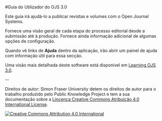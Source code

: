 #Guia do Utilizador do OJS 3.0 

Este guia irá ajudá-lo a publicar revistas e volumes com o Open Journal Systems.

Fornece uma visão geral de cada etapa do processo editorial desde a submissão até à produção. Fornece ainda informação adicional de algumas opções de configuração.

Quando vê links de **Ajuda** dentro da aplicação, irão abrir um painel de ajuda com informação útil para essa secção.

Uma visão mais detalhada deste software está disponível em [Learning OJS 3.0](https://www.gitbook.com/book/pkp/ojs3/details).

--

Direitos de autor: Simon Fraser University detem os direitos de autor para o trabalho produzido pelo Public Knowledge Project e tem a sua documentação sobre a  [Lincença Creative Commons Atribuição 4.0 International License](http://creativecommons.org/licenses/by/4.0/).

[![](https://i.creativecommons.org/l/by/4.0/88x31.png "Creative Commons Attribution 4.0 International")](http://creativecommons.org/licenses/by/4.0/)



